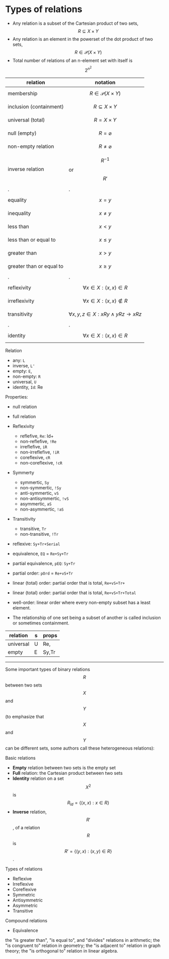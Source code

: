 # Types of relations


- Any relation is a subset of the Cartesian product of two sets, $$R \subseteq X\times Y$$
- Any relation is an element in the powerset of the dot product of two sets, $$R \in \mathcal{P}(X\times Y)$$
- Total number of relations of an n-element set with itself is $$2^{n^2}$$


relation                 | notation
-------------------------|---------------------------------------------------
membership               | $$R \in \mathcal{P}(X\times Y)$$
inclusion (containment)  | $$R \subseteq X\times Y$$
universal (total)        | $$R = X\times Y$$
null (empty)             | $$R = \varnothing$$
non-empty relation       | $$R \neq \varnothing$$
inverse relation         | $$R^{-1}$$ or $$R'$$
.                        |.
equality                 | $$x = y$$
inequality               | $$x\not = y$$
less than                | $$x\lt y$$
less than or equal to    | $$x\le y$$
greater than             | $$x\gt y$$
greater than or equal to | $$x\ge y$$
.                        |.
reflexivity              | $$\forall x\in X:(x,x)\in R$$
irreflexivity            | $$\forall x\in X:(x,x)\not\in R$$
transitivity             | $$\forall x,y,z \in X : xRy\land yRz \to xRz$$
.                        |.
identity                 | $$\forall x\in X:(x,x)\in R$$



Relation
- any: `L`
- inverse, `L'`
- empty: `E`,
- non-empty: `R`
- universal, `U`
- identity, `Id`: Re


Properties:
- null relation
- full relation
- Reflexivity
  - reflefive, `Re`: Id+
  - non-reflefive, `!Re`
  - irreflefive, `iR`
  - non-irreflefive, `!iR`
  - coreflexive, `cR `
  - non-coreflexive, `!cR `
- Symmerty
  - symmertic, `Sy `
  - non-symmertic, `!Sy `
  - anti-symmertic, `vS `
  - non-antisymmertic, `!vS `
  - asymmertic, `aS `
  - non-asymmertic, `!aS `
- Transitivity
  - transitive, `Tr `
  - non-transitive, `!Tr `


- reflexive: `Sy+Tr+Serial`
- equivalence, `EQ` = `Re+Sy+Tr`
- partial equivalence, `pEQ`: `Sy+Tr`
- partial order: `pOrd` = `Re+vS+Tr`
- linear (total) order: partial order that is total, `Re+vS+Tr+`
- linear (total) order: partial order that is total, `Re+vS+Tr+Total`
- well-order: linear order where every non-empty subset has a least element.

- The relationship of one set being a subset of another is called inclusion or sometimes containment.


relation    |s|props
------------|-|--------
universal   |U|Re,
empty       |E|Sy,Tr

---


Some important types of binary relations $$R$$ between two sets $$X$$ and $$Y$$ (to emphasize that $$X$$ and $$Y$$ can be different sets, some authors call these heterogeneous relations):

Basic relations
- **Empty** relation between two sets is the empty set
- **Full** relation: the Cartesian product between two sets
- **Identity** relation on a set $$X^2$$ is $$R_{Id} = \{(x,x):x\in R\}$$
- **Inverse** relation, $$R'$$, of a relation $$R$$ is $$R'=\{(y,x):(x,y)\in R\}$$.

Types of relations
- Reflexive
- Irreflexive
- Coreflexive
- Symmetric
- Antisymmetric
- Asymmetric
- Transitive

Compound relations
* Equivalence


the "is greater than", "is equal to", and "divides" relations in arithmetic;
the "is congruent to" relation in geometry;
the "is adjacent to" relation in graph theory;
the "is orthogonal to" relation in linear algebra.
